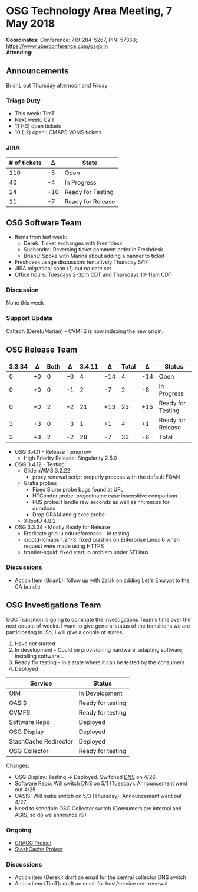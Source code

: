 # OSG Technology Area Meeting,  7 May 2018

**Coordinates:** Conference: 719-284-5267, PIN: 57363; <https://www.uberconference.com/osgblin>  
**Attending:**  


## Announcements

BrianL out Thursday afternoon and Friday  


### Triage Duty

-   This week: TimT
-   Next week: Carl
-   11 (-3) open tickets
-   10 (-2) open LCMAPS VOMS tickets


### JIRA

| # of tickets | &Delta; | State             |
|------------ |------- |----------------- |
| 110          | -5      | Open              |
| 40           | -4      | In Progress       |
| 24           | +10     | Ready for Testing |
| 11           | +7      | Ready for Release |


## OSG Software Team

-   Items from last week:  
    -   Derek: Ticket exchanges with Freshdesk
    -   Suchandra: Reversing ticket comment order in Freshdesk
    -   BrianL: Spoke with Marina about adding a banner to ticket
-   Freshdesk usage discussion: tentatively Thursday 5/17
-   JIRA migration: soon (?) but no date set
-   Office hours: Tuesdays 2-3pm CDT and Thursdays 10-11am CDT


### Discussion

None this week  


### Support Update

Caltech (Derek/Marian) - CVMFS is now indexing the new origin.  


## OSG Release Team

| 3.3.34 | &Delta; | Both | &Delta; | 3.4.11 | &Delta; | Total | &Delta; | Status            |
|------ |------- |---- |------- |------ |------- |----- |------- |----------------- |
| 0      | +0      | 0    | +0      | 4      | -14     | 4     | -14     | Open              |
| 0      | +0      | 0    | -1      | 2      | -7      | 2     | -8      | In Progress       |
| 0      | +0      | 2    | +2      | 21     | +13     | 23    | +15     | Ready for Testing |
| 3      | +3      | 0    | -3      | 1      | +1      | 4     | +1      | Ready for Release |
| 3      | +3      | 2    | -2      | 28     | -7      | 33    | -6      | Total             |

-   OSG 3.4.11 - Release Tomorrow  
    -   High Priority Release: Singularity 2.5.0
-   OSG 3.4.12 - Testing  
    -   GlideinWMS 3.2.22  
        -   proxy renewal script properly process with the default FQAN
    -   Gratia probes  
        -   Fixed Slurm probe bugs found at UFL
        -   HTCondor probe: projectname case insensitive comparison
        -   PBS probe: Handle raw seconds as well as hh:mm:ss for durations
        -   Drop GRAM and glexec probe
    -   XRootD 4.8.2
-   OSG 3.3.34 - Mostly Ready for Release  
    -   Eradicate grid.iu.edu references - in testing
    -   xrootd-lcmaps 1.2.1-3: fixed crashes on Enterprise Linux 6 when request were made using HTTPS
    -   frontier-squid: fixed startup problem under SELinux


### Discussions

-   Action Item (BrianL): follow up with Zalak on adding Let's Encrypt to the CA bundle


## OSG Investigations Team

GOC Transition is going to dominate the Investigations Team's time over the next couple of weeks.   I want to give general status of the transitions we are participating in.  So, I will give a couple of states:  

1.  Have not started
2.  In development - Could be provisioning hardware, adapting software, installing software&#x2026;
3.  Ready for testing - In a state where it can be tested by the consumers
4.  Deployed

| Service               | Status            |
|--------------------- |----------------- |
| OIM                   | In Development    |
| OASIS                 | Ready for testing |
| CVMFS                 | Ready for testing |
| Software Repo         | Deployed          |
| OSG Display           | Deployed          |
| StashCache Redirector | Deployed          |
| OSG Collector         | Ready for testing |

Changes:  

-   OSG Display: Testing -> Deployed.  Switched [DNS](<https://display.opensciencegrid.org>) on 4/26.
-   Software Repo: Will switch DNS on 5/1 (Tuesday).  Announcement went out 4/25
-   OASIS: Will make switch on 5/3 (Thursday).  Announcement went out 4/27
-   Need to schedule OSG Collector switch (Consumers are internal and AGIS, so do we announce it?)


### Ongoing

-   [GRACC Project](https://jira.opensciencegrid.org/projects/GRACC/)
-   [StashCache Project](https://opensciencegrid.github.io/StashCache/)


### Discussions

-   Action item (Derek): draft an email for the central collector DNS switch
-   Action item (TimT): draft an email for host/service cert renewal
